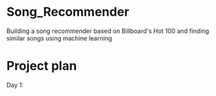 # Song_Recommender
Building a song recommender based on Billboard's Hot 100 and finding similar songs using machine learning

# Project plan
Day 1: 
